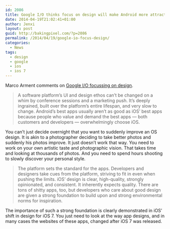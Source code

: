 ```yaml
---
id: 2086
title: Google I/O thinks focus on design will make Android more attractive
date: 2014-04-19T21:02:41+01:00
author: Jenxi
layout: post
guid: http://bakingpixel.com/?p=2086
permalink: /2014/04/19/google-io-focus-design/
categories:
  - News
tags:
  - design
  - google
  - ios
  - ios 7
---
```

Marco Arment comments on [Google I/O focussing on design](http://www.marco.org/2014/04/16/google-io-design-focus).

> A software platform’s UI and design ethos can’t be changed on a whim by conference sessions and a marketing push. It’s deeply ingrained, built over the platform’s entire lifespan, and very slow to change. Android’s best apps usually aren’t as good as iOS’ best apps because people who value and demand the best apps — both customers and developers — overwhelmingly choose iOS. 

You can’t just decide overnight that you want to suddenly improve an OS design. It is akin to a photographer deciding to take better photos and suddenly his photos improve. It just doesn’t work that way. You need to work on your own artistic taste and photographic vision. That takes time and looking at thousands of photos. And you need to spend hours shooting to slowly discover your personal style.

> The platform sets the standard for the apps. Developers and designers take cues from the platform, striving to fit in even when pushing the limits. iOS’ design is clear, high-quality, strongly opinionated, and consistent. It inherently expects quality. There are tons of shitty apps, too, but developers who care about good design are given a strong foundation to build upon and strong environmental norms for inspiration. 

The importance of such a strong foundation is clearly demonstrated in iOS’ shift in design for iOS 7. You just need to look at the way app designs, and in many cases the websites of these apps, changed after iOS 7 was released.